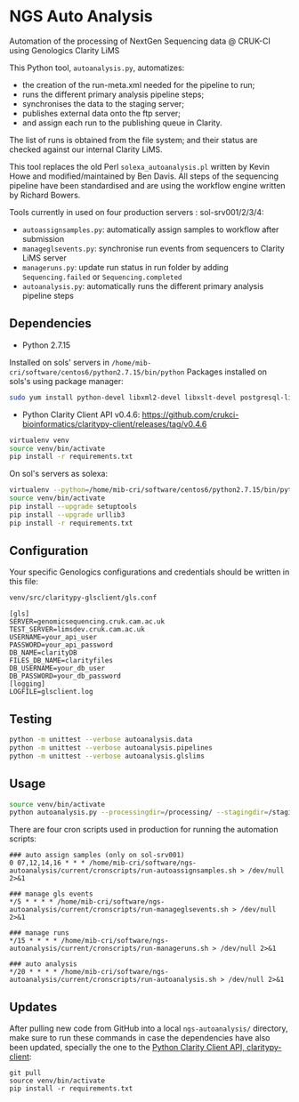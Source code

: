 # NGS Auto Analysis

Automation of the processing of NextGen Sequencing data @ CRUK-CI using Genologics Clarity LiMS

This Python tool, `autoanalysis.py`, automatizes:
- the creation of the run-meta.xml needed for the pipeline to run;
- runs the different primary analysis pipeline steps;
- synchronises the data to the staging server;
- publishes external data onto the ftp server;
- and assign each run to the publishing queue in Clarity.

The list of runs is obtained from the file system; and their status are checked against our internal Clarity LiMS.

This tool replaces the old Perl `solexa_autoanalysis.pl` written by Kevin Howe and modified/maintained by Ben Davis.
All steps of the sequencing pipeline have been standardised and are using the workflow engine written by Richard Bowers.

Tools currently in used on four production servers : sol-srv001/2/3/4:
- `autoassignsamples.py`: automatically assign samples to workflow after submission
- `manageglsevents.py`: synchronise run events from sequencers to Clarity LiMS server
- `manageruns.py`: update run status in run folder by adding `Sequencing.failed` or `Sequencing.completed`
- `autoanalysis.py`: automatically runs the different primary analysis pipeline steps


## Dependencies

- Python 2.7.15

Installed on sols' servers in `/home/mib-cri/software/centos6/python2.7.15/bin/python`
Packages installed on sols's using package manager:
```bash
sudo yum install python-devel libxml2-devel libxslt-devel postgresql-libs postgresql-devel
```


- Python Clarity Client API v0.4.6: https://github.com/crukci-bioinformatics/claritypy-client/releases/tag/v0.4.6

```bash
virtualenv venv
source venv/bin/activate
pip install -r requirements.txt
```

On sol's servers as solexa:
```bash
virtualenv --python=/home/mib-cri/software/centos6/python2.7.15/bin/python venv
source venv/bin/activate
pip install --upgrade setuptools
pip install --upgrade urllib3
pip install -r requirements.txt
```

## Configuration

Your specific Genologics configurations and credentials should be written in this file:

```bash
venv/src/claritypy-glsclient/gls.conf
```

```
[gls]
SERVER=genomicsequencing.cruk.cam.ac.uk
TEST_SERVER=limsdev.cruk.cam.ac.uk
USERNAME=your_api_user
PASSWORD=your_api_password
DB_NAME=clarityDB
FILES_DB_NAME=clarityfiles
DB_USERNAME=your_db_user
DB_PASSWORD=your_db_password
[logging]
LOGFILE=glsclient.log
```


## Testing

```bash
python -m unittest --verbose autoanalysis.data
python -m unittest --verbose autoanalysis.pipelines
python -m unittest --verbose autoanalysis.glslims
```

## Usage

```bash
source venv/bin/activate
python autoanalysis.py --processingdir=/processing/ --stagingdir=/staging/ --softdir=/home/solexa/sequencingpipelines/ --logfile=/processing/Logs/autoanalysis.log --limsdev
```

There are four cron scripts used in production for running the automation scripts:
```
### auto assign samples (only on sol-srv001)
0 07,12,14,16 * * * /home/mib-cri/software/ngs-autoanalysis/current/cronscripts/run-autoassignsamples.sh > /dev/null 2>&1

### manage gls events
*/5 * * * * /home/mib-cri/software/ngs-autoanalysis/current/cronscripts/run-manageglsevents.sh > /dev/null 2>&1

### manage runs
*/15 * * * * /home/mib-cri/software/ngs-autoanalysis/current/cronscripts/run-manageruns.sh > /dev/null 2>&1

### auto analysis
*/20 * * * * /home/mib-cri/software/ngs-autoanalysis/current/cronscripts/run-autoanalysis.sh > /dev/null 2>&1  
```

## Updates

After pulling new code from GitHub into a local `ngs-autoanalysis/` directory, make sure to run these commands in case the dependencies have also been updated, specially the one to the [Python Clarity Client API, claritypy-client](https://github.com/crukci-bioinformatics/claritypy-client/):

```
git pull
source venv/bin/activate
pip install -r requirements.txt
```
